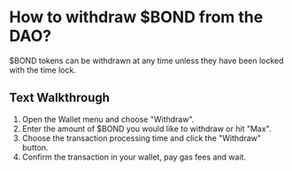 # How to withdraw $BOND from the DAO?

$BOND tokens can be withdrawn at any time unless they have been locked with the time lock.

## Text Walkthrough

1. Open the Wallet menu and choose "Withdraw".
2. Enter the amount of $BOND you would like to withdraw or hit "Max".
3. Choose the transaction processing time and click the "Withdraw" button.
4. Confirm the transaction in your wallet, pay gas fees and wait.

